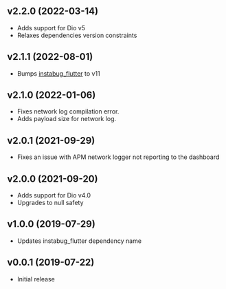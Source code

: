 ## v2.2.0 (2022-03-14)

- Adds support for Dio v5
- Relaxes dependencies version constraints

## v2.1.1 (2022-08-01)

- Bumps [instabug_flutter](https://pub.dev/packages/instabug_flutter) to v11

## v2.1.0 (2022-01-06)

- Fixes network log compilation error.
- Adds payload size for network log.

## v2.0.1 (2021-09-29)

- Fixes an issue with APM network logger not reporting to the dashboard

## v2.0.0 (2021-09-20)

- Adds support for Dio v4.0
- Upgrades to null safety

## v1.0.0 (2019-07-29)

- Updates instabug_flutter dependency name

## v0.0.1 (2019-07-22)

- Initial release
